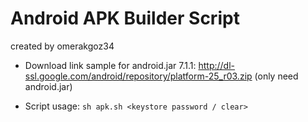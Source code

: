 # Android APK Builder Script
created by omerakgoz34

* Download link sample for android.jar 7.1.1: http://dl-ssl.google.com/android/repository/platform-25_r03.zip
(only need android.jar)

* Script usage: `sh apk.sh <keystore password / clear>`
